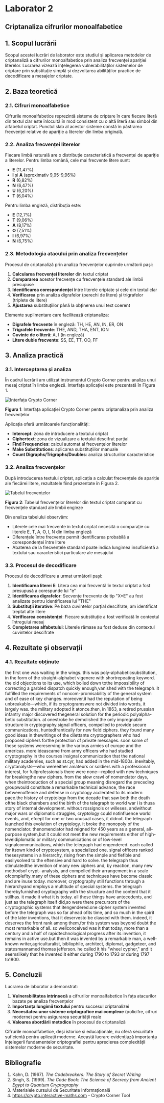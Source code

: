 # Laborator 2

## Criptanaliza cifrurilor monoalfabetice

## 1. Scopul lucrării

Scopul acestei lucrări de laborator este studiul și aplicarea metodelor de criptanaliză a cifrurilor monoalfabetice prin analiza frecvenței apariției literelor. Lucrarea vizează înțelegerea vulnerabilităților sistemelor de criptare prin substituție simplă și dezvoltarea abilităților practice de decodificare a mesajelor criptate.

## 2. Baza teoretică

### 2.1. Cifruri monoalfabetice

Cifrurile monoalfabetice reprezintă sisteme de criptare în care fiecare literă din textul clar este înlocuită în mod consistent cu o altă literă sau simbol din alfabetul criptat. Punctul slab al acestor sisteme constă în păstrarea frecvenței relative de apariție a literelor din limba originală.

### 2.2. Analiza frecvenței literelor

Fiecare limbă naturală are o distribuție caracteristică a frecvenței de apariție a literelor. Pentru limba română, cele mai frecvente litere sunt:

- **E** (11,47%)
- **I** și **A** (aproximativ 9,95-9,96%)
- **R** (6,82%)
- **N** (6,47%)
- **U** (6,20%)
- **T** (6,04%)

Pentru limba engleză, distribuția este:

- **E** (12,7%)
- **T** (9,06%)
- **A** (8,17%)
- **O** (7,51%)
- **I** (6,97%)
- **N** (6,75%)

### 2.3. Metodologia atacului prin analiza frecvențelor

Procesul de criptanaliză prin analiza frecvențelor cuprinde următorii pași:

1. **Calcularea frecvenței literelor** din textul criptat
2. **Compararea** acestor frecvențe cu frecvențele standard ale limbii presupuse
3. **Identificarea corespondenței** între literele criptate și cele din textul clar
4. **Verificarea** prin analiza digrafelor (perechi de litere) și trigrafelor (triplete de litere)
5. **Ajustarea** substituțiilor până la obținerea unui text coerent

Elemente suplimentare care facilitează criptanaliza:

- **Digrafele frecvente** în engleză: TH, HE, AN, IN, ER, ON
- **Trigrafele frecvente**: THE, AND, THA, ENT, ION
- **Cuvinte de o literă**: A, I (în engleză)
- **Litere duble frecvente**: SS, EE, TT, OO, FF

## 3. Analiza practică

### 3.1. Interceptarea și analiza

În cadrul lucrării am utilizat instrumentul Crypto Corner pentru analiza unui mesaj criptat în limba engleză. Interfața aplicației este prezentată în Figura 1.

![Interfața Crypto Corner](crypto.png)

**Figura 1**: Interfața aplicației Crypto Corner pentru criptanaliza prin analiza frecvențelor

Aplicația oferă următoarele funcționalități:

- **Intercept**: zona de introducere a textului criptat
- **Ciphertext**: zona de vizualizare a textului descifrat parțial
- **Find Frequencies**: calcul automat al frecvențelor literelor
- **Make Substitutions**: aplicarea substituțiilor manuale
- **Count Digraphs/Trigraphs/Doubles**: analiza structurilor caracteristice

### 3.2. Analiza frecvențelor

După introducerea textului criptat, aplicația a calculat frecvențele de apariție ale fiecărei litere, rezultatele fiind prezentate în Figura 2.

![Tabelul frecvențelor](frequency.png)

**Figura 2**: Tabelul frecvențelor literelor din textul criptat comparat cu frecvențele standard ale limbii engleze

Din analiza tabelului observăm:

- Literele cele mai frecvente în textul criptat necesită o comparație cu literele E, T, A, O, I, N din limba engleză
- Diferențele între frecvențe permit identificarea probabilă a corespondenței între litere
- Abaterea de la frecvențele standard poate indica lungimea insuficientă a textului sau caracteristici particulare ale mesajului

### 3.3. Procesul de decodificare

Procesul de decodificare a urmat următorii pași:

1. **Identificarea literei E**: Litera cea mai frecventă în textul criptat a fost presupusă a corespunde lui "e"
2. **Identificarea digrafelor**: Secvențe frecvente de tip "X*E" au fost analizate pentru identificarea lui "THE"
3. **Substituții iterative**: Pe baza cuvintelor parțial descifrate, am identificat treptat alte litere
4. **Verificarea consistenței**: Fiecare substituție a fost verificată în contextul întregului mesaj
5. **Completarea alfabetului**: Literele rămase au fost deduse din contextul cuvintelor descifrate

## 4. Rezultate și observații

### 4.1. Rezultate obținute

the first one was waiting in the wings. this was poly-alphabeticsubstitution, in the form
of the straight-alphabet vigenere with shortrepeating keyword. the old objections to its
use, which boiled down tothe impossibility of correcting a garbled dispatch quickly
enough,vanished with the telegraph. it fulfilled the requirements of noncom-promisability
of  the  general  system  and  of  ease  of  key  changes.  moreover,it  had  the  reputation  of  being
unbreakable—which, if its cryptogramswere not divided into words, it largely was. the military
adopted  it  atonce.then,  in  1863,  a  retired  prussian  infantry  major  discovered  thegeneral
solution for the periodic polyalpha-betic substitution. at onestroke he demolished the
only impregnable structure in cryptography.signal officers, compelled to provide secure
communications,  huntedfrantically  for  new  field  ciphers.  they  found  many  good  ideas  in
thewritings  of  the  dilettante  cryptographers  who  had  proposed  ciphers  forthe  protection
of private messages. soon some of these systems wereserving in the various armies of europe
and the americas. more ideascame from army officers who had studied cryptography in the courses
insignal communication that the national military academies, such as st.cyr, had added in the
mid-1800s. inevitably, cryptanalysts—who wereeither amateurs or soldiers with a professional
interest, for fullprofessionals there were none—replied with new techniques for breakingthe
new ciphers. from the slow crawl of nomenclator days, when theintroduction of a special group
meaning disregard the preceding groupwould constitute a remarkable technical advance, the race
betweenoffense  and  defense  in  cryptology  acclerated  to  its  modern  pace.the  history  of
cryptology from the decade that saw both the death ofthe black chambers and the birth of the
telegraph  to  world  war  i  is  thusa  story  of  internal  development.  without  rossignols  or
willeses, andwithout major wars or diplomatic struggles, cryptology could notinfluence world
events,  and,  efcept  for  one  or  two  unusual  cases,  it  didnot.  the  telegraph  launched  this
evolution  of  cryptology.  it  broke  the  monopoly  of  the  nomenclator.  thenomenclator  had
reigned for 450 years as a general, all-purpose system,but it could not meet the new requirements
either of high-leveldiplomatic or military communications or of low-level
signalcommunications,  which  the  telegraph  had  engendered.  each  called  for  itsown  kind  of
cryptosystem, a specialized one. signal officers ranked thesesystems in a hierarchy, rising from
the simple and flefible and easilysolved to the eftensive and hard to solve. the telegraph
thus stimulatedthe invention of many new ciphers and, by reaction, many new methodsof crypt-
analysis,  and  compelled  their  arrangement  in  a  scale  ofcomplefity.many  of  these  ciphers  and
techniques  have  become  classic  and  are  inuse  today.  moreover,  cryptography  still  functions
through a hierarchyand employs a multitude of special systems. the telegraph therebyfurnished
cryptography with the structure and the content that it stillhas. it made it what it is
today. all these things have antecedents, and just as the telegraph itself did,so were there
precursors  of  the  cryptographic  systems  that  itengendered.one  cipher  system  invented
before  the  telegraph  was  so  far  ahead  ofits  time,  and  so  much  in  the  spirit  of  the  later
inventions, that it deservesto be classed with them. indeed, it deserves the front rank
among them,for this system was beyond doubt the most remarkable of all. so wellconceived was it
that today, more than a century and a half of rapidtechnological progress after its invention,
it remains in active use.but then it was invented by a remarkable man, a well-known
writer,agriculturalist, bibliophile, architect, diplomat, gadgeteer, and statesmannamed
thomas jefferson. he called it his "wheel cypher," and it seemslikely that he invented it
either during 1790 to 1793 or during 1797 to1800.

## 5. Concluzii

Lucrarea de laborator a demonstrat:

1. **Vulnerabilitatea intrinsecă** a cifrurilor monoalfabetice în fața atacurilor bazate pe analiza frecvențelor
2. **Importanța lungimii textului** pentru succesul criptanalizei
3. **Necesitatea unor sisteme criptografice mai complexe** (policifre, cifruri moderne) pentru asigurarea securității reale
4. **Valoarea abordării metodice** în procesul de criptanaliză

Cifrurile monoalfabetice, deși istorice și educaționale, nu oferă securitate suficientă pentru aplicații moderne. Această lucrare evidențiază importanța înțelegerii fundamentelor criptografiei pentru aprecierea complexității sistemelor moderne de securitate.

## Bibliografie

1. Kahn, D. (1967). *The Codebreakers: The Story of Secret Writing*
2. Singh, S. (1999). *The Code Book: The Science of Secrecy from Ancient Egypt to Quantum Cryptography*
3. Materialele cursului de Securitate Informațională
4. https://crypto.interactive-maths.com - Crypto Corner Tool
